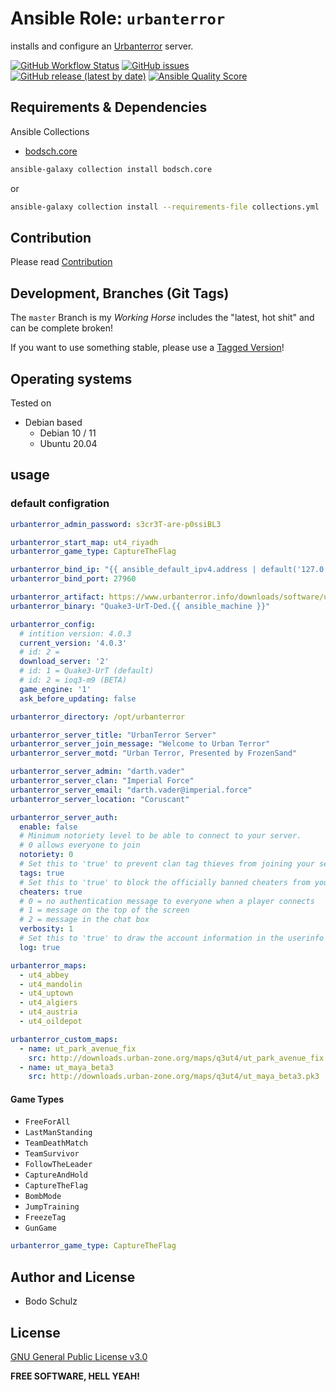 
# Ansible Role:  `urbanterror`


installs and configure an [Urbanterror](https://www.urbanterror.info/home) server.

[![GitHub Workflow Status](https://img.shields.io/github/actions/workflow/status/bodsch/ansible-urbanterror/main.yml?branch=main)][ci]
[![GitHub issues](https://img.shields.io/github/issues/bodsch/ansible-urbanterror)][issues]
[![GitHub release (latest by date)](https://img.shields.io/github/v/release/bodsch/ansible-urbanterror)][releases]
[![Ansible Quality Score](https://img.shields.io/ansible/quality/50067?label=role%20quality)][quality]

[ci]: https://github.com/bodsch/ansible-urbanterror/actions
[issues]: https://github.com/bodsch/ansible-urbanterror/issues?q=is%3Aopen+is%3Aissue
[releases]: https://github.com/bodsch/ansible-urbanterror/releases
[quality]: https://galaxy.ansible.com/bodsch/urbanterror

## Requirements & Dependencies

Ansible Collections

- [bodsch.core](https://github.com/bodsch/ansible-collection-core)

```bash
ansible-galaxy collection install bodsch.core
```
or
```bash
ansible-galaxy collection install --requirements-file collections.yml
```


## Contribution

Please read [Contribution](CONTRIBUTING.md)

## Development,  Branches (Git Tags)

The `master` Branch is my *Working Horse* includes the "latest, hot shit" and can be complete broken!

If you want to use something stable, please use a [Tagged Version](https://github.com/bodsch/ansible-urbanterror/tags)!


## Operating systems

Tested on

* Debian based
    - Debian 10 / 11
    - Ubuntu 20.04

## usage

### default configration

```yaml
urbanterror_admin_password: s3cr3T-are-p0ssiBL3

urbanterror_start_map: ut4_riyadh
urbanterror_game_type: CaptureTheFlag

urbanterror_bind_ip: "{{ ansible_default_ipv4.address | default('127.0.0.1') }}"
urbanterror_bind_port: 27960

urbanterror_artifact: https://www.urbanterror.info/downloads/software/urt/43/UrbanTerror43_ded.tar.gz
urbanterror_binary: "Quake3-UrT-Ded.{{ ansible_machine }}"

urbanterror_config:
  # intition version: 4.0.3
  current_version: '4.0.3'
  # id: 2 =
  download_server: '2'
  # id: 1 = Quake3-UrT (default)
  # id: 2 = ioq3-m9 (BETA)
  game_engine: '1'
  ask_before_updating: false

urbanterror_directory: /opt/urbanterror

urbanterror_server_title: "UrbanTerror Server"
urbanterror_server_join_message: "Welcome to Urban Terror"
urbanterror_server_motd: "Urban Terror, Presented by FrozenSand"

urbanterror_server_admin: "darth.vader"
urbanterror_server_clan: "Imperial Force"
urbanterror_server_email: "darth.vader@imperial.force"
urbanterror_server_location: "Coruscant"

urbanterror_server_auth:
  enable: false
  # Minimum notoriety level to be able to connect to your server.
  # 0 allows everyone to join
  notoriety: 0
  # Set this to 'true' to prevent clan tag thieves from joining your server
  tags: true
  # Set this to 'true' to block the officially banned cheaters from your server
  cheaters: true
  # 0 = no authentication message to everyone when a player connects
  # 1 = message on the top of the screen
  # 2 = message in the chat box
  verbosity: 1
  # Set this to 'true' to draw the account information in the userinfo of each player in the server logs
  log: true

urbanterror_maps:
  - ut4_abbey
  - ut4_mandolin
  - ut4_uptown
  - ut4_algiers
  - ut4_austria
  - ut4_oildepot

urbanterror_custom_maps:
  - name: ut_park_avenue_fix
    src: http://downloads.urban-zone.org/maps/q3ut4/ut_park_avenue_fix.pk3
  - name: ut_maya_beta3
    src: http://downloads.urban-zone.org/maps/q3ut4/ut_maya_beta3.pk3
```

#### Game Types

- `FreeForAll`
- `LastManStanding`
- `TeamDeathMatch`
- `TeamSurvivor`
- `FollowTheLeader`
- `CaptureAndHold`
- `CaptureTheFlag`
- `BombMode`
- `JumpTraining`
- `FreezeTag`
- `GunGame`

```yaml
urbanterror_game_type: CaptureTheFlag
```

## Author and License

- Bodo Schulz

## License

[GNU General Public License v3.0](LICENSE)

**FREE SOFTWARE, HELL YEAH!**
